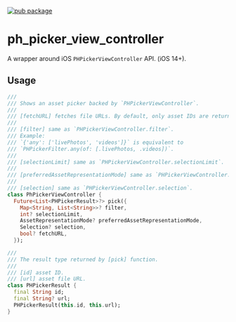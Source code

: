 [![pub package](https://img.shields.io/pub/v/ph_picker_view_controller.svg)](https://pub.dev/packages/ph_picker_view_controller)

# ph_picker_view_controller

A wrapper around iOS `PHPickerViewController` API. (iOS 14+).

## Usage

```dart
///
/// Shows an asset picker backed by `PHPickerViewController`.
///
/// [fetchURL] fetches file URLs. By default, only asset IDs are returned.
///
/// [filter] same as `PHPickerViewController.filter`.
/// Example:
/// `{'any': ['livePhotos', 'videos']}` is equivalent to
/// `PHPickerFilter.any(of: [.livePhotos, .videos])`.
///
/// [selectionLimit] same as `PHPickerViewController.selectionLimit`.
///
/// [preferredAssetRepresentationMode] same as `PHPickerViewController.preferredAssetRepresentationMode`.
///
/// [selection] same as `PHPickerViewController.selection`.
class PhPickerViewController {
  Future<List<PHPickerResult>?> pick({
    Map<String, List<String>>? filter,
    int? selectionLimit,
    AssetRepresentationMode? preferredAssetRepresentationMode,
    Selection? selection,
    bool? fetchURL,
  });

///
/// The result type returned by [pick] function.
///
/// [id] asset ID.
/// [url] asset file URL.
class PHPickerResult {
  final String id;
  final String? url;
  PHPickerResult(this.id, this.url);
}
```
